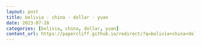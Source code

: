 ```yaml
---
layout: post
title: bolivia · china · dollar · yuan
date: 2023-07-28
categories: [bolivia, china, dollar, yuan]
content_url: https://papercliff.github.io/redirect/?q=bolivia+china+dollar+yuan&tbs=cdr:1,cd_min:7/27/2023,cd_max:7/29/2023
---
```

